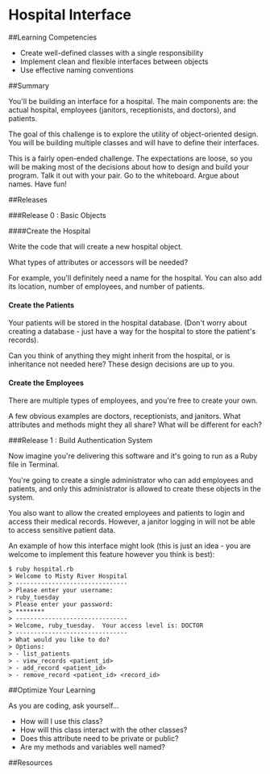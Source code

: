 # Hospital Interface 
 
##Learning Competencies 

* Create well-defined classes with a single responsibility
* Implement clean and flexible interfaces between objects
* Use effective naming conventions

##Summary 

 You'll be building an interface for a hospital. The main components are: the actual hospital, employees (janitors, receptionists, and doctors), and patients.

The goal of this challenge is to explore the utility of object-oriented design.  You will be building multiple classes and will have to define their interfaces.

This is a fairly open-ended challenge.  The expectations are loose, so you will be making most of the decisions about how to design and build your program.  Talk it out with your pair. Go to the whiteboard.  Argue about names.  Have fun!


##Releases

###Release 0 : Basic Objects

####Create the Hospital

Write the code that will create a new hospital object. 

What types of attributes or accessors will be needed?

For example, you'll definitely need a name for the hospital. You can also add its location, number of employees, and number of patients.

#### Create the Patients

Your patients will be stored in the hospital database.  (Don't worry about creating a database - just have a way for the hospital to store the patient's records).

Can you think of anything they might inherit from the hospital, or is inheritance not needed here? These design decisions are up to you.

#### Create the Employees

There are multiple types of employees, and you're free to create your own. 

A few obvious examples are doctors, receptionists, and janitors.  What attributes and methods might they all share?  What will be different for each?

###Release 1 : Build Authentication System

Now imagine you're delivering this software and it's going to run as a Ruby file in Terminal. 

You're going to create a single administrator who can add employees and patients, and only this administrator is allowed to create these objects in the system.

You also want to allow the created employees and patients to login and access their medical records. However, a janitor logging in will not be able to access sensitive patient data.

An example of how this interface might look (this is just an idea - you are welcome to implement this feature however you think is best):

```text
$ ruby hospital.rb
> Welcome to Misty River Hospital
> -------------------------------
> Please enter your username:
> ruby_tuesday
> Please enter your password:
> ********
> -------------------------------
> Welcome, ruby_tuesday.  Your access level is: DOCTOR
> -------------------------------
> What would you like to do?
> Options:
> - list_patients
> - view_records <patient_id>
> - add_record <patient_id>
> - remove_record <patient_id> <record_id>
``` 


##Optimize Your Learning 

As you are coding, ask yourself...

 * How will I use this class?
 * How will this class interact with the other classes?
 * Does this attribute need to be private or public?
 * Are my methods and variables well named?


##Resources